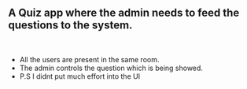 <h2>A Quiz app where the admin needs to feed the questions to the system.</h2>
<br>
<ul>
  <li>
    All the users are present in the same room.
  </li>
  <li>
    The admin controls the question which is being showed.
  </li>
    <li>
    P.S I didnt put much effort into the UI 
  </li>
</ul>


